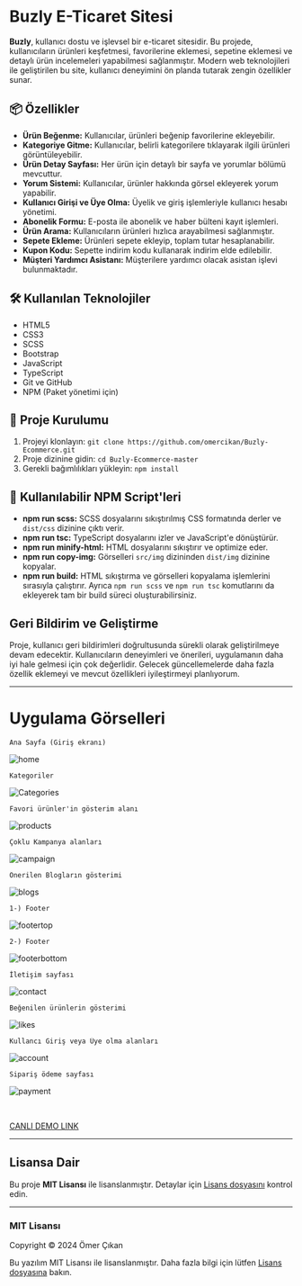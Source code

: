 <h1>Buzly E-Ticaret Sitesi</h1>

<p><strong>Buzly</strong>, kullanıcı dostu ve işlevsel bir e-ticaret sitesidir. Bu projede, kullanıcıların ürünleri keşfetmesi, favorilerine eklemesi, sepetine eklemesi ve detaylı ürün incelemeleri yapabilmesi sağlanmıştır. Modern web teknolojileri ile geliştirilen bu site, kullanıcı deneyimini ön planda tutarak zengin özellikler sunar.</p>

<h2>📦 Özellikler</h2>
<ul>
  <li><strong>Ürün Beğenme:</strong> Kullanıcılar, ürünleri beğenip favorilerine ekleyebilir.</li>
  <li><strong>Kategoriye Gitme:</strong> Kullanıcılar, belirli kategorilere tıklayarak ilgili ürünleri görüntüleyebilir.</li>
  <li><strong>Ürün Detay Sayfası:</strong> Her ürün için detaylı bir sayfa ve yorumlar bölümü mevcuttur.</li>
  <li><strong>Yorum Sistemi:</strong> Kullanıcılar, ürünler hakkında görsel ekleyerek yorum yapabilir.</li>
  <li><strong>Kullanıcı Girişi ve Üye Olma:</strong> Üyelik ve giriş işlemleriyle kullanıcı hesabı yönetimi.</li>
  <li><strong>Abonelik Formu:</strong> E-posta ile abonelik ve haber bülteni kayıt işlemleri.</li>
  <li><strong>Ürün Arama:</strong> Kullanıcıların ürünleri hızlıca arayabilmesi sağlanmıştır.</li>
  <li><strong>Sepete Ekleme:</strong> Ürünleri sepete ekleyip, toplam tutar hesaplanabilir.</li>
  <li><strong>Kupon Kodu:</strong> Sepette indirim kodu kullanarak indirim elde edilebilir.</li>
  <li><strong>Müşteri Yardımcı Asistanı:</strong> Müşterilere yardımcı olacak asistan işlevi bulunmaktadır.</li>
</ul>

<h2>🛠️ Kullanılan Teknolojiler</h2>
<ul>
  <li>HTML5</li>
  <li>CSS3</li>
  <li>SCSS</li>
  <li>Bootstrap</li>
  <li>JavaScript</li>
  <li>TypeScript</li>
  <li>Git ve GitHub</li>
  <li>NPM (Paket yönetimi için)</li>
</ul>

<h2>📁 Proje Kurulumu</h2>
<ol>
  <li>Projeyi klonlayın: <code>git clone https://github.com/omercikan/Buzly-Ecommerce.git</code></li>
  <li>Proje dizinine gidin: <code>cd Buzly-Ecommerce-master</code></li>
  <li>Gerekli bağımlılıkları yükleyin: <code>npm install</code></li>
</ol>

<h2>🚀 Kullanılabilir NPM Script'leri</h2>
<ul>
  <li><strong>npm run scss:</strong> SCSS dosyalarını sıkıştırılmış CSS formatında derler ve <code>dist/css</code> dizinine çıktı verir.</li>
  <li><strong>npm run tsc:</strong> TypeScript dosyalarını izler ve JavaScript'e dönüştürür.</li>
  <li><strong>npm run minify-html:</strong> HTML dosyalarını sıkıştırır ve optimize eder.</li>
  <li><strong>npm run copy-img:</strong> Görselleri <code>src/img</code> dizininden <code>dist/img</code> dizinine kopyalar.</li>
  <li><strong>npm run build:</strong> HTML sıkıştırma ve görselleri kopyalama işlemlerini sırasıyla çalıştırır. Ayrıca <code>npm run scss</code> ve <code>npm run tsc</code> komutlarını da ekleyerek tam bir build süreci oluşturabilirsiniz.</li>
</ul>

<h2>Geri Bildirim ve Geliştirme</h2>
<p>Proje, kullanıcı geri bildirimleri doğrultusunda sürekli olarak geliştirilmeye devam edecektir. Kullanıcıların deneyimleri ve önerileri, uygulamanın daha iyi hale gelmesi için çok değerlidir. Gelecek güncellemelerde daha fazla özellik eklemeyi ve mevcut özellikleri iyileştirmeyi planlıyorum.</p>

<hr/>

<h1>Uygulama Görselleri</h1>

	Ana Sayfa (Giriş ekranı)
![home](https://res.cloudinary.com/dwyvwkzap/image/upload/v1728992315/1_xqcbnk.png)

	Kategoriler
![Categories](https://res.cloudinary.com/dwyvwkzap/image/upload/v1728992312/2_huy3xf.png)

	Favori ürünler'in gösterim alanı
![products](https://res.cloudinary.com/dwyvwkzap/image/upload/v1728992316/3_tkhlj2.png)

	Çoklu Kampanya alanları
![campaign](https://res.cloudinary.com/dwyvwkzap/image/upload/v1728992335/4_ga7ci8.png)

	Önerilen Blogların gösterimi
![blogs](https://res.cloudinary.com/dwyvwkzap/image/upload/v1728992332/5_sk2n5o.png)

	1-) Footer
![footertop](https://res.cloudinary.com/dwyvwkzap/image/upload/v1728992322/6_bfrdox.png)

	2-) Footer
![footerbottom](https://res.cloudinary.com/dwyvwkzap/image/upload/v1728992331/7_iazrsk.png)

	İletişim sayfası
![contact](https://res.cloudinary.com/dwyvwkzap/image/upload/v1728992332/8_vgrjdh.png)

	Beğenilen ürünlerin gösterimi
![likes](https://res.cloudinary.com/dwyvwkzap/image/upload/v1728992337/11_tosvz8.png)

	Kullancı Giriş veya Üye olma alanları
![account](https://res.cloudinary.com/dwyvwkzap/image/upload/v1728992334/9_r4ntfi.png)

	Sipariş ödeme sayfası
![payment](https://res.cloudinary.com/dwyvwkzap/image/upload/v1729873349/Paragraf_metniniz_12_ygm4fq.png)

<br>

<a href="https://buzly-ecommerce.netlify.app/">CANLI DEMO LINK</a>
<br/> <hr/>

<h2>Lisansa Dair</h2>
    <p>Bu proje <strong>MIT Lisansı</strong> ile lisanslanmıştır. Detaylar için <a href="LICENSE">Lisans dosyasını</a> kontrol edin.</p>

  <hr>

  <h3>MIT Lisansı</h3>
  <p>Copyright © 2024 Ömer Çıkan</p>
  <p>Bu yazılım MIT Lisansı ile lisanslanmıştır. Daha fazla bilgi için lütfen <a href="LICENSE">Lisans dosyasına</a> bakın.</p>

